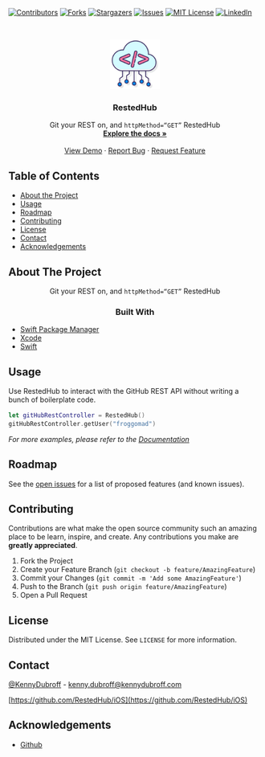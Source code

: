 <!--
*** Thanks for checking out this README Template. If you have a suggestion that would
*** make this better, please fork the repo and create a pull request or simply open
*** an issue with the tag "enhancement".
*** Thanks again! Now go create something AMAZING! :D
***
***
***
*** To avoid retyping too much info. Do a search and replace for the following:
*** iOS, / (with -name/)
-->





<!-- PROJECT SHIELDS -->
<!--
*** I'm using markdown "reference style" links for readability.
*** Reference links are enclosed in brackets [ ] instead of parentheses ( ).
*** See the bottom of this document for the declaration of the reference variables
*** for contributors-url, forks-url, etc. This is an optional, concise syntax you may use.
*** https://www.markdownguide.org/basic-syntax/#reference-style-links
-->
[![Contributors][contributors-shield]][contributors-url]
[![Forks][forks-shield]][forks-url]
[![Stargazers][stars-shield]][stars-url]
[![Issues][issues-shield]][issues-url]
[![MIT License][license-shield]][license-url]
[![LinkedIn][linkedin-shield]][linkedin-url]



<!-- PROJECT LOGO -->
<br />
<p align="center">
  <a href="https://github.com/RestedHub/iOS">
    <img src="https://raw.githubusercontent.com/RestedHub/iOS/main/images/cloudCoding.png" alt="Logo" width="100" height="100">
  </a>

  <h3 align="center">RestedHub</h3>

  <p align="center">
    Git your REST on, and <code>httpMethod=“GET”</code> RestedHub
    <br />
    <a href="https://github.com/RestedHub/iOS"><strong>Explore the docs »</strong></a>
    <br />
    <br />
    <a href="https://github.com/RestedHub/iOS">View Demo</a>
    ·
    <a href="https://github.com/RestedHub/iOS/issues">Report Bug</a>
    ·
    <a href="https://github.com/RestedHub/iOS/issues">Request Feature</a>
  </p>
</p>

<!-- TABLE OF CONTENTS -->
## Table of Contents

* [About the Project](#about-the-project)
* [Usage](#usage)
* [Roadmap](#roadmap)
* [Contributing](#contributing)
* [License](#license)
* [Contact](#contact)
* [Acknowledgements](#acknowledgements)



<!-- ABOUT THE PROJECT -->
## About The Project

<!--[![Product Name Screen Shot][product-screenshot]](https://example.com)-->
<div style="text-align: center;">
Git your REST on, 
and
<code>httpMethod=“GET”</code> RestedHub

### Built With
</div>

* [Swift Package Manager](https://swift.org/package-manager/)
* [Xcode](https://developer.apple.com/xcode/)
* [Swift](https://swift.org/)

<!-- USAGE EXAMPLES -->
## Usage

Use RestedHub to interact with the GitHub REST API without writing a bunch of boilerplate code.
```swift
let gitHubRestController = RestedHub()
gitHubRestController.getUser("froggomad")
```
_For more examples, please refer to the [Documentation](https://example.com)_

<!-- ROADMAP -->
## Roadmap

See the [open issues](https://github.com/RestedHub/iOS/issues) for a list of proposed features (and known issues).

<!-- CONTRIBUTING -->
## Contributing

Contributions are what make the open source community such an amazing place to be learn, inspire, and create. Any contributions you make are **greatly appreciated**.

1. Fork the Project
2. Create your Feature Branch (`git checkout -b feature/AmazingFeature`)
3. Commit your Changes (`git commit -m 'Add some AmazingFeature'`)
4. Push to the Branch (`git push origin feature/AmazingFeature`)
5. Open a Pull Request

<!-- LICENSE -->
## License

Distributed under the MIT License. See `LICENSE` for more information.

<!-- CONTACT -->
## Contact

[@KennyDubroff](https://twitter.com/KennyDubroff) - kenny.dubroff@kennydubroff.com

[https://github.com/RestedHub/iOS](https://github.com/RestedHub/iOS)

<!-- ACKNOWLEDGEMENTS -->
## Acknowledgements

* [Github](https://github.com)

<!-- MARKDOWN LINKS & IMAGES -->
<!-- https://www.markdownguide.org/basic-syntax/#reference-style-links -->
[contributors-shield]: https://img.shields.io/github/contributors/RestedHub/iOS.svg?style=flat-square
[contributors-url]: https://github.com/RestedHub/iOS/graphs/contributors
[forks-shield]: https://img.shields.io/github/forks/RestedHub/iOS.svg?style=flat-square
[forks-url]: https://github.com/RestedHub/iOS/network/members
[stars-shield]: https://img.shields.io/github/stars/RestedHub/iOS.svg?style=flat-square
[stars-url]: https://github.com/RestedHub/iOS/stargazers
[issues-shield]: https://img.shields.io/github/issues/RestedHub/iOS.svg?style=flat-square
[issues-url]: https://github.com/RestedHub/iOS/issues
[license-shield]: https://img.shields.io/github/license/RestedHub/iOS.svg?style=flat-square
[license-url]: https://github.com/RestedHub/iOS/blob/master/LICENSE.txt
[linkedin-shield]: https://img.shields.io/badge/-LinkedIn-black.svg?style=flat-square&logo=linkedin&colorB=555
[linkedin-url]: https://linkedin.com/in/RestedHub
[product-screenshot]: images/screenshot.png
